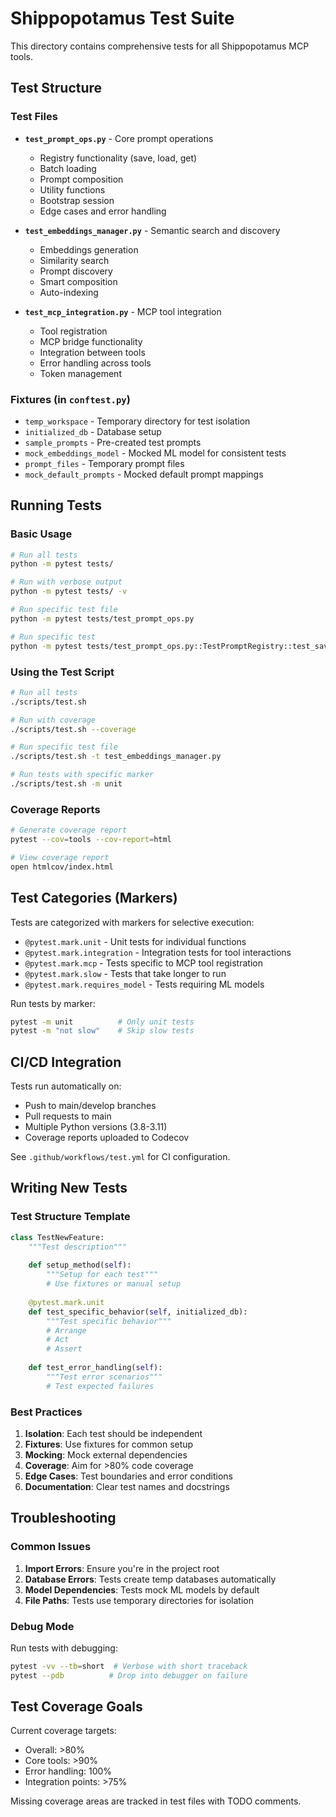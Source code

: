 # Shippopotamus Test Suite

This directory contains comprehensive tests for all Shippopotamus MCP tools.

## Test Structure

### Test Files

- **`test_prompt_ops.py`** - Core prompt operations
  - Registry functionality (save, load, get)
  - Batch loading
  - Prompt composition
  - Utility functions
  - Bootstrap session
  - Edge cases and error handling

- **`test_embeddings_manager.py`** - Semantic search and discovery
  - Embeddings generation
  - Similarity search
  - Prompt discovery
  - Smart composition
  - Auto-indexing

- **`test_mcp_integration.py`** - MCP tool integration
  - Tool registration
  - MCP bridge functionality
  - Integration between tools
  - Error handling across tools
  - Token management

### Fixtures (in `conftest.py`)

- `temp_workspace` - Temporary directory for test isolation
- `initialized_db` - Database setup
- `sample_prompts` - Pre-created test prompts
- `mock_embeddings_model` - Mocked ML model for consistent tests
- `prompt_files` - Temporary prompt files
- `mock_default_prompts` - Mocked default prompt mappings

## Running Tests

### Basic Usage

```bash
# Run all tests
python -m pytest tests/

# Run with verbose output
python -m pytest tests/ -v

# Run specific test file
python -m pytest tests/test_prompt_ops.py

# Run specific test
python -m pytest tests/test_prompt_ops.py::TestPromptRegistry::test_save_and_get_custom_prompt
```

### Using the Test Script

```bash
# Run all tests
./scripts/test.sh

# Run with coverage
./scripts/test.sh --coverage

# Run specific test file
./scripts/test.sh -t test_embeddings_manager.py

# Run tests with specific marker
./scripts/test.sh -m unit
```

### Coverage Reports

```bash
# Generate coverage report
pytest --cov=tools --cov-report=html

# View coverage report
open htmlcov/index.html
```

## Test Categories (Markers)

Tests are categorized with markers for selective execution:

- `@pytest.mark.unit` - Unit tests for individual functions
- `@pytest.mark.integration` - Integration tests for tool interactions
- `@pytest.mark.mcp` - Tests specific to MCP tool registration
- `@pytest.mark.slow` - Tests that take longer to run
- `@pytest.mark.requires_model` - Tests requiring ML models

Run tests by marker:
```bash
pytest -m unit          # Only unit tests
pytest -m "not slow"    # Skip slow tests
```

## CI/CD Integration

Tests run automatically on:
- Push to main/develop branches
- Pull requests to main
- Multiple Python versions (3.8-3.11)
- Coverage reports uploaded to Codecov

See `.github/workflows/test.yml` for CI configuration.

## Writing New Tests

### Test Structure Template

```python
class TestNewFeature:
    """Test description"""
    
    def setup_method(self):
        """Setup for each test"""
        # Use fixtures or manual setup
    
    @pytest.mark.unit
    def test_specific_behavior(self, initialized_db):
        """Test specific behavior"""
        # Arrange
        # Act
        # Assert
    
    def test_error_handling(self):
        """Test error scenarios"""
        # Test expected failures
```

### Best Practices

1. **Isolation**: Each test should be independent
2. **Fixtures**: Use fixtures for common setup
3. **Mocking**: Mock external dependencies
4. **Coverage**: Aim for >80% code coverage
5. **Edge Cases**: Test boundaries and error conditions
6. **Documentation**: Clear test names and docstrings

## Troubleshooting

### Common Issues

1. **Import Errors**: Ensure you're in the project root
2. **Database Errors**: Tests create temp databases automatically
3. **Model Dependencies**: Tests mock ML models by default
4. **File Paths**: Tests use temporary directories for isolation

### Debug Mode

Run tests with debugging:
```bash
pytest -vv --tb=short  # Verbose with short traceback
pytest --pdb          # Drop into debugger on failure
```

## Test Coverage Goals

Current coverage targets:
- Overall: >80%
- Core tools: >90%
- Error handling: 100%
- Integration points: >75%

Missing coverage areas are tracked in test files with TODO comments.